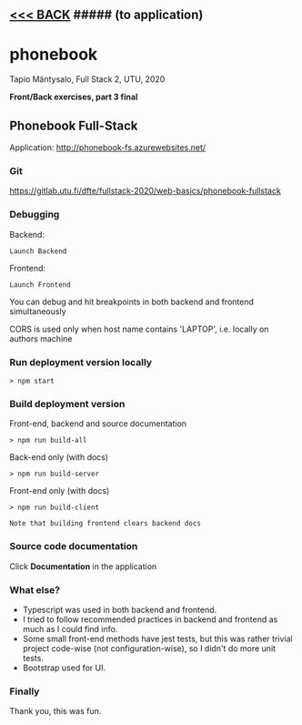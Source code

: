 ## [<<< BACK](http://phonebook-fs.azurewebsites.net/) ##### (to application)

# phonebook

Tapio Mäntysalo, Full Stack 2, UTU, 2020

**Front/Back exercises, part 3 final**

## Phonebook Full-Stack
Application:
http://phonebook-fs.azurewebsites.net/

### Git
https://gitlab.utu.fi/dfte/fullstack-2020/web-basics/phonebook-fullstack

### Debugging
Backend: 
```
Launch Backend 
```
Frontend: 
```> npm client
Launch Frontend
```
You can debug and hit breakpoints in both backend and frontend simultaneously

CORS is used only when host name contains 'LAPTOP', i.e. locally on authors machine

### Run deployment version locally
```
> npm start
```
### Build deployment version
Front-end, backend and source documentation
```
> npm run build-all
```
Back-end only (with docs)
```
> npm run build-server
```
Front-end only (with docs)
```
> npm run build-client
```
    Note that building frontend clears backend docs

### Source code documentation
Click **Documentation** in the application

### What else?
* Typescript was used in both backend and frontend.
* I tried to follow recommended practices in backend and frontend as much as I could find info.
* Some small front-end methods have jest tests, but this was rather trivial project code-wise (not configuration-wise), so I didn't do more unit tests.
* Bootstrap used for UI.

### Finally
Thank you, this was fun.